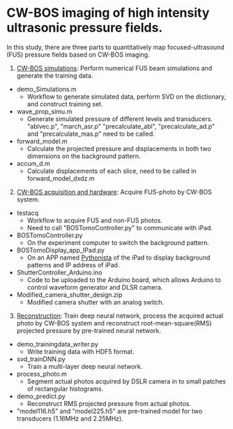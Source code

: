 # CW-BOS imaging of high intensity ultrasonic pressure fields.


In this study, there are three parts to quantitatively map focused-ultrasound (FUS) pressure fields based on CW-BOS imaging.

1. [CW-BOS simulations](https://github.com/wgrissom/zebrography/blob/master/CWBOS/CWBOS_simulations): Perform numerical FUS beam simulations and generate the training data. 
  - demo_Simulations.m  
    * Workflow to generate simulated data, perform SVD on the dictionary, and construct training set.
  - wave_prop_simu.m 
    * Generate simulated pressure of different levels and transducers. 
    "ablvec.p", "march_asr.p"  "precalculate_abl", "precalculate_ad.p" and "precalculate_mas.p" need to be called.
  - forward_model.m
    * Calculate the projected pressure and displacements in both two dimensions on the background pattern.
  - accum_d.m
    * Calculate displacements of each slice, need to be called in forward_model_dxdz.m

2. [CW-BOS acquisition and hardware](https://github.com/wgrissom/zebrography/tree/master/CWBOS/CWBOS_acquistion): Acquire FUS-photo by CW-BOS system. 
  - testacq
    * Workflow to acquire FUS and non-FUS photos.
    * Need to call "BOSTomoController.py" to communicate with iPad. 
  - BOSTomoController.py 
    * On the experiment computer to switch the background pattern.
  - BOSTomoDisplay_app_IPad.py 
    * On an APP named [Pythonista](http://omz-software.com/pythonista/) of the iPad to display background patterns and IP address of iPad.
  - ShutterController_Arduino.ino
    * Code to be uploaded to the Arduino board, which allows Arduino to control waveform generator and DLSR camera.
  - Modified_camera_shutter_design.zip
    * Modified camera shutter with an analog switch. 
     

3. [Reconstruction](https://github.com/wgrissom/zebrography/tree/master/CWBOS/recon): Train deep neural network, process the acquired actual photo by CW-BOS system and reconstruct root-mean-square(RMS) projected pressure by pre-trained neural network.
  - demo_trainingdata_writer.py
    * Write training data with HDF5 format.
  - svd_trainDNN.py
    * Train a multi-layer deep neural network.
  - process_photo.m
    * Segment actual photos acquired by DSLR camera in to small patches of rectangular histograms. 
  - demo_predict.py
    * Reconstruct RMS projected pressure from actual photos. 
  - "model116.h5" and "model225.h5" are pre-trained model for two transducers (1.16MHz and 2.25MHz). 
